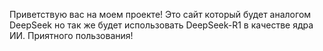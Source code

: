 Приветствую вас на моем проекте! Это сайт который будет аналогом DeepSeek но так же будет использовать DeepSeek-R1 в качестве ядра ИИ.
Приятного пользования!
